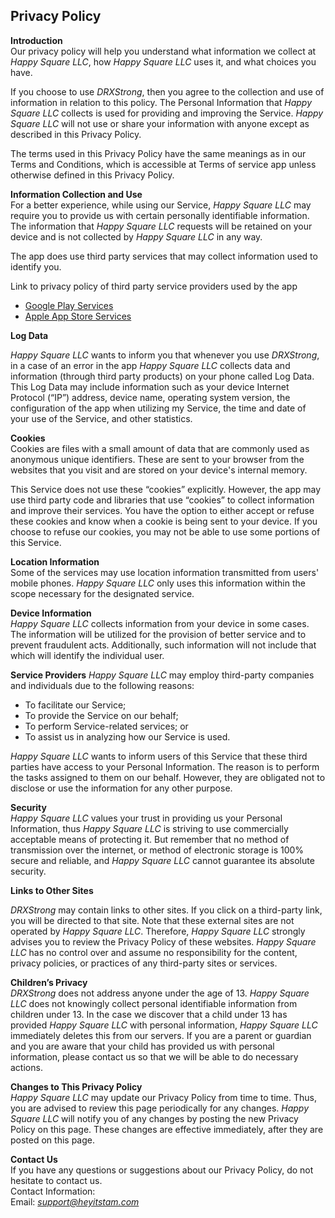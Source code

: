 **Privacy Policy**
----------------

**Introduction**  
Our privacy policy will help you understand what information we collect at *Happy Square LLC*, how *Happy Square LLC* uses it, and what choices you have.

If you choose to use *DRXStrong*, then you agree to the collection and use of information in relation to this policy. The Personal Information that *Happy Square LLC* collects is used for providing and improving the Service. *Happy Square LLC* will not use or share your information with anyone except as described in this Privacy Policy.

The terms used in this Privacy Policy have the same meanings as in our Terms and Conditions, which is accessible at Terms of service app unless otherwise defined in this Privacy Policy.

**Information Collection and Use**  
For a better experience, while using our Service, *Happy Square LLC* may require you to provide us with certain personally identifiable information. The information that *Happy Square LLC* requests will be retained on your device and is not collected by *Happy Square LLC* in any way.

The app does use third party services that may collect information used to identify you.

Link to privacy policy of third party service providers used by the app

*   [Google Play Services](https://www.google.com/policies/privacy/)
*   [Apple App Store Services](https://www.apple.com/legal/privacy/en-ww/)

**Log Data**

*Happy Square LLC* wants to inform you that whenever you use *DRXStrong*, in a case of an error in the app *Happy Square LLC* collects data and information (through third party products) on your phone called Log Data. This Log Data may include information such as your device Internet Protocol (“IP”) address, device name, operating system version, the configuration of the app when utilizing my Service, the time and date of your use of the Service, and other statistics.

**Cookies**  
Cookies are files with a small amount of data that are commonly used as anonymous unique identifiers. These are sent to your browser from the websites that you visit and are stored on your device's internal memory.

This Service does not use these “cookies” explicitly. However, the app may use third party code and libraries that use “cookies” to collect information and improve their services. You have the option to either accept or refuse these cookies and know when a cookie is being sent to your device. If you choose to refuse our cookies, you may not be able to use some portions of this Service.

**Location Information**  
Some of the services may use location information transmitted from users' mobile phones. *Happy Square LLC* only uses this information within the scope necessary for the designated service.  

**Device Information**  
*Happy Square LLC* collects information from your device in some cases. The information will be utilized for the provision of better service and to prevent fraudulent acts. Additionally, such information will not include that which will identify the individual user.  

**Service Providers** 
*Happy Square LLC* may employ third-party companies and individuals due to the following reasons:  
* To facilitate our Service;
* To provide the Service on our behalf;
* To perform Service-related services; or
* To assist us in analyzing how our Service is used.  

*Happy Square LLC* wants to inform users of this Service that these third parties have access to your Personal Information. The reason is to perform the tasks assigned to them on our behalf. However, they are obligated not to disclose or use the information for any other purpose.  

**Security**  
*Happy Square LLC* values your trust in providing us your Personal Information, thus *Happy Square LLC* is striving to use commercially acceptable means of protecting it. But remember that no method of transmission over  the internet, or method of electronic storage is 100% secure and reliable, and *Happy Square LLC* cannot guarantee its absolute security.  

**Links to Other Sites**

*DRXStrong* may contain links to other sites. If you click on a third-party link, you will be directed to that site. Note that these external sites are not operated by *Happy Square LLC*. Therefore, *Happy Square LLC* strongly advises you to review the Privacy Policy of these websites. *Happy Square LLC* has no control over and assume no responsibility for the content, privacy policies, or practices of any third-party sites or services.

**Children’s Privacy**  
*DRXStrong* does not address anyone under the age of 13. *Happy Square LLC* does not knowingly collect personal identifiable information from children under 13. In the case we discover that a child under 13 has provided *Happy Square LLC* with personal information, *Happy Square LLC* immediately deletes this from our servers. If you  are  a  parent  or  guardian and you are aware that your child has provided us with personal information, please contact us so that we will be able to do necessary actions.  

**Changes to This Privacy Policy**  
*Happy Square LLC* may update our Privacy Policy from time to time. Thus, you are advised to review this page periodically for any changes. *Happy Square LLC* will notify you of any changes by posting the new Privacy Policy on this page. These changes are effective immediately, after they are posted on this page.  

**Contact Us**  
If you have any questions or suggestions about our Privacy Policy, do not hesitate to contact us.  
Contact Information:  
Email: *support@heyitstam.com*